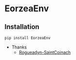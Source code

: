 # EorzeaEnv
## Installation
`pip install EorzeaEnv`
- Thanks
    - [Rogueadyn-SaintCoinach](https://github.com/Rogueadyn/SaintCoinach)